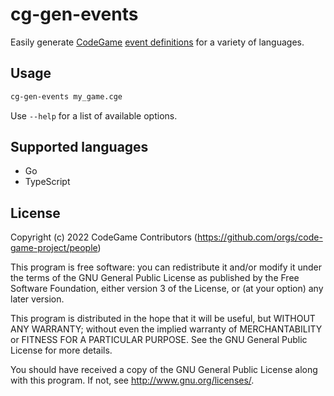 # cg-gen-events

Easily generate [CodeGame](https://code-game-project.github.io/) [event definitions](https://code-game-project.github.io/docs/code-game-events-language-specification.html) for a variety of languages.

## Usage

```sh
cg-gen-events my_game.cge
```

Use `--help` for a list of available options.

## Supported languages

- Go
- TypeScript

## License

Copyright (c) 2022 CodeGame Contributors (https://github.com/orgs/code-game-project/people)

This program is free software: you can redistribute it and/or modify
it under the terms of the GNU General Public License as published by
the Free Software Foundation, either version 3 of the License, or
(at your option) any later version.

This program is distributed in the hope that it will be useful,
but WITHOUT ANY WARRANTY; without even the implied warranty of
MERCHANTABILITY or FITNESS FOR A PARTICULAR PURPOSE.  See the
GNU General Public License for more details.

You should have received a copy of the GNU General Public License
along with this program.  If not, see <http://www.gnu.org/licenses/>.
